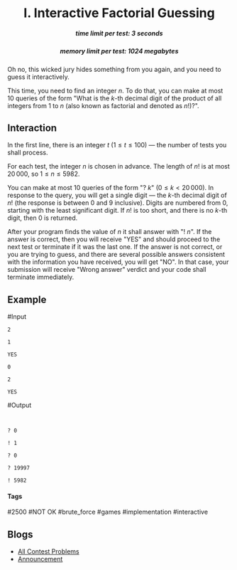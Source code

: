 <h1 style='text-align: center;'> I. Interactive Factorial Guessing</h1>

<h5 style='text-align: center;'>time limit per test: 3 seconds</h5>
<h5 style='text-align: center;'>memory limit per test: 1024 megabytes</h5>

Oh no, this wicked jury hides something from you again, and you need to guess it interactively. 

This time, you need to find an integer $n$. To do that, you can make at most 10 queries of the form "What is the $k$-th decimal digit of the product of all integers from 1 to $n$ (also known as factorial and denoted as $n!$)?". 

## Interaction

In the first line, there is an integer $t$ ($1 \le t \le 100$) — the number of tests you shall process. 

For each test, the integer $n$ is chosen in advance. The length of $n!$ is at most $20\,000$, so $1 \le n \le 5982$.

You can make at most 10 queries of the form "? $k$" ($0 \le k < 20\,000$). In response to the query, you will get a single digit — the $k$-th decimal digit of $n!$ (the response is between 0 and 9 inclusive). Digits are numbered from 0, starting with the least significant digit. If $n!$ is too short, and there is no $k$-th digit, then 0 is returned. 

After your program finds the value of $n$ it shall answer with "! $n$". If the answer is correct, then you will receive "YES" and should proceed to the next test or terminate if it was the last one. If the answer is not correct, or you are trying to guess, and there are several possible answers consistent with the information you have received, you will get "NO". In that case, your submission will receive "Wrong answer" verdict and your code shall terminate immediately. 

## Example

#Input
```text
2

1

YES

0

2

YES
```
#Output
```text


? 0

! 1

? 0

? 19997

! 5982
```


#### Tags 

#2500 #NOT OK #brute_force #games #implementation #interactive 

## Blogs
- [All Contest Problems](../2022-2023_ICPC,_NERC,_Northern_Eurasia_Onsite_(Unrated,_Online_Mirror,_ICPC_Rules,_Teams_Preferred).md)
- [Announcement](../blogs/Announcement.md)
